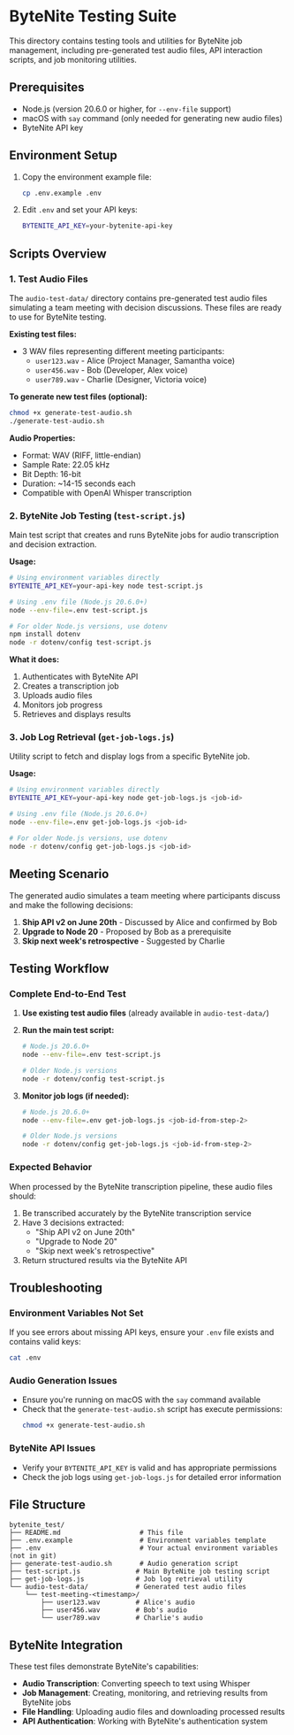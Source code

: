 # ByteNite Testing Suite

This directory contains testing tools and utilities for ByteNite job management, including pre-generated test audio files, API interaction scripts, and job monitoring utilities.

## Prerequisites

- Node.js (version 20.6.0 or higher, for `--env-file` support)
- macOS with `say` command (only needed for generating new audio files)
- ByteNite API key

## Environment Setup

1. Copy the environment example file:
   ```bash
   cp .env.example .env
   ```

2. Edit `.env` and set your API keys:
   ```bash
   BYTENITE_API_KEY=your-bytenite-api-key
   ```

## Scripts Overview

### 1. Test Audio Files

The `audio-test-data/` directory contains pre-generated test audio files simulating a team meeting with decision discussions. These files are ready to use for ByteNite testing.

**Existing test files:**
- 3 WAV files representing different meeting participants:
  - `user123.wav` - Alice (Project Manager, Samantha voice)
  - `user456.wav` - Bob (Developer, Alex voice)  
  - `user789.wav` - Charlie (Designer, Victoria voice)

**To generate new test files (optional):**
```bash
chmod +x generate-test-audio.sh
./generate-test-audio.sh
```

**Audio Properties:**
- Format: WAV (RIFF, little-endian)
- Sample Rate: 22.05 kHz
- Bit Depth: 16-bit
- Duration: ~14-15 seconds each
- Compatible with OpenAI Whisper transcription

### 2. ByteNite Job Testing (`test-script.js`)

Main test script that creates and runs ByteNite jobs for audio transcription and decision extraction.

**Usage:**
```bash
# Using environment variables directly
BYTENITE_API_KEY=your-api-key node test-script.js

# Using .env file (Node.js 20.6.0+)
node --env-file=.env test-script.js

# For older Node.js versions, use dotenv
npm install dotenv
node -r dotenv/config test-script.js
```

**What it does:**
1. Authenticates with ByteNite API
2. Creates a transcription job
3. Uploads audio files
4. Monitors job progress
5. Retrieves and displays results

### 3. Job Log Retrieval (`get-job-logs.js`)

Utility script to fetch and display logs from a specific ByteNite job.

**Usage:**
```bash
# Using environment variables directly
BYTENITE_API_KEY=your-api-key node get-job-logs.js <job-id>

# Using .env file (Node.js 20.6.0+)
node --env-file=.env get-job-logs.js <job-id>

# For older Node.js versions, use dotenv
node -r dotenv/config get-job-logs.js <job-id>
```

## Meeting Scenario

The generated audio simulates a team meeting where participants discuss and make the following decisions:

1. **Ship API v2 on June 20th** - Discussed by Alice and confirmed by Bob
2. **Upgrade to Node 20** - Proposed by Bob as a prerequisite  
3. **Skip next week's retrospective** - Suggested by Charlie

## Testing Workflow

### Complete End-to-End Test

1. **Use existing test audio files** (already available in `audio-test-data/`)

2. **Run the main test script:**
   ```bash
   # Node.js 20.6.0+
   node --env-file=.env test-script.js
   
   # Older Node.js versions
   node -r dotenv/config test-script.js
   ```

3. **Monitor job logs (if needed):**
   ```bash
   # Node.js 20.6.0+
   node --env-file=.env get-job-logs.js <job-id-from-step-2>
   
   # Older Node.js versions
   node -r dotenv/config get-job-logs.js <job-id-from-step-2>
   ```

### Expected Behavior

When processed by the ByteNite transcription pipeline, these audio files should:

1. Be transcribed accurately by the ByteNite transcription service
2. Have 3 decisions extracted:
   - "Ship API v2 on June 20th"
   - "Upgrade to Node 20"
   - "Skip next week's retrospective"
3. Return structured results via the ByteNite API

## Troubleshooting

### Environment Variables Not Set
If you see errors about missing API keys, ensure your `.env` file exists and contains valid keys:
```bash
cat .env
```

### Audio Generation Issues
- Ensure you're running on macOS with the `say` command available
- Check that the `generate-test-audio.sh` script has execute permissions:
  ```bash
  chmod +x generate-test-audio.sh
  ```

### ByteNite API Issues
- Verify your `BYTENITE_API_KEY` is valid and has appropriate permissions
- Check the job logs using `get-job-logs.js` for detailed error information

## File Structure

```
bytenite_test/
├── README.md                    # This file
├── .env.example                 # Environment variables template
├── .env                         # Your actual environment variables (not in git)
├── generate-test-audio.sh       # Audio generation script
├── test-script.js              # Main ByteNite job testing script
├── get-job-logs.js             # Job log retrieval utility
└── audio-test-data/            # Generated test audio files
    └── test-meeting-<timestamp>/
        ├── user123.wav         # Alice's audio
        ├── user456.wav         # Bob's audio
        └── user789.wav         # Charlie's audio
```

## ByteNite Integration

These test files demonstrate ByteNite's capabilities:

- **Audio Transcription**: Converting speech to text using Whisper
- **Job Management**: Creating, monitoring, and retrieving results from ByteNite jobs
- **File Handling**: Uploading audio files and downloading processed results
- **API Authentication**: Working with ByteNite's authentication system 